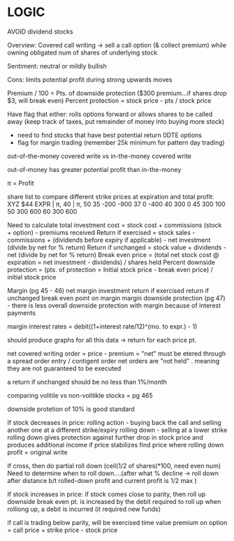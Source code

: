 # LOGIC

AVOID dividend stocks

Overview: Covered call writing -> sell a call option (& collect premium) while owning obligated num of shares of underlying stock

Sentiment: neutral or mildly bullish

Cons: limits potential profit during strong upwards moves

Premium / 100 = Pts. of downside protection ($300 premium...if shares drop $3, will break even)
Percent protection = stock price - pts / stock price

Have flag that either: rolls options forward or allows shares to be called away (keep track of taxes, put remainder of money into buying more stock)

- need to find stocks that have best potential return 0DTE options 
- flag for margin trading (remember 25k minimum for pattern day trading)


out-of-the-money covered write vs in-the-money covered write

out-of-money has greater potential profit than in-the-money

π = Profit

share list to compare different strike prices at expiration and total profit:
XYZ $44
EXPR | π, 40  | π, 50
35 -200 -900
37 0 -400
40 300 0
45 300 100
50 300 600
60 300 600

Need to calculate total investment cost = stock cost + commissions (stock + option) - premiums received
Return if exercised = stock sales - commissions + (dividends before expiry if applicable) - net investment (divide by net for % return)
Return if unchanged = stock value + dividends - net (divide by net for % return)
Break even price = (total net stock cost @ expiration = net investment - dividends) / shares held
Percent downside protection = (pts. of protection = Initial stock price - break even price) / initial stock price 


Margin (pg 45 - 46)
net margin investment
return if exercised
return if unchanged
break even point on margin
margin downside protection (pg 47) - there is less overall downside protection with margin because of interest payments

margin interest rates = debit((1+interest rate/12)^(mo. to expr.) - 1)

should produce graphs for all this data -> return for each price pt.


net covered writing order = price - premium = "net"
must be etered through a spread order entry / contigent order
net orders are "not held" . meaning they are not guaranteed to be executed

a return if unchanged should be no less than 1%/month

comparing volitile vs non-volitikle stocks = pg 465

downside protetion of 10% is good standard

If stock decreases in price:
rolling action - buying back the call and selling another one at a different strike/expiry
rolling down - selling at a lower strike
rolling down gives protection against further drop in stock price and produces additional income if price stabilizes
find price where rolling down profit = original write

If cross, then do partial roll down (ceil(1/2 of shares)*100, need even num)
Need to determine when to roll down....(after what % decline -> roll down after distance b/t rolled-down profit and current profit is 1/2 max )



If stock increases in price:
if stock comes close to parity, then roll up
downside break even pt. is increased by the debit required to roll up
when rolliong up, a debit is incurred (it required new funds)


if call is trading below parity, will be exercised
time value premium on option = call price + strike price - stock price 